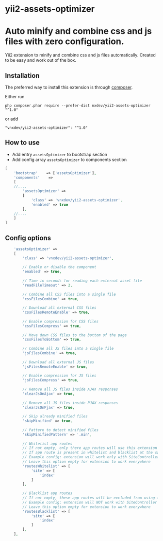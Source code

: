 # yii2-assets-optimizer


Auto minify and combine css and js files with zero configuration.
===================================

Yii2 extension to minify and combine css and js files automatically. Created to be easy and work out of the box.

Installation
------------

The preferred way to install this extension is through [composer](http://getcomposer.org/download/).

Either run

```
php composer.phar require --prefer-dist nxdev/yii2-assets-optimizer "^1.0"
```

or add

```
"vnxdev/yii2-assets-optimizer": "^1.0"
```


How to use
----------

- Add entry ``assetsOptimizer`` to bootstrap section
- Add config array ``assetsOptimizer`` to components section

```php
[
    'bootstrap'    => ['assetsOptimizer'],
    'components'    =>
    [
    //....
        'assetsOptimizer' =>
        [
            'class' => 'vnxdev/yii2-assets-optimizer',
            'enabled' => true
        ],
    //....
    ]
]
```

Config options
----------
```php
    'assetsOptimizer' =>
    [
        'class' => 'vnxdev/yii2-assets-optimizer',
        
        // Enable or disable the component
        'enabled' => true,
        
        // Time in seconds for reading each external asset file
        'readFileTimeout' => 2,
        
        // Combine all CSS files into a single file
        'cssFilesCombine' => true, 
        
        // Download all external CSS files
        'cssFilesRemoteEnable' => true,
        
        // Enable compression for CSS files
        'cssFilesCompress' => true,
        
        // Move down CSS files to the bottom of the page
        'cssFilesToBottom' => true,
        
        // Combine all JS files into a single file
        'jsFilesCombine' => true,
        
        // Download all external JS files
        'jsFilesRemoteEnable' => true,
        
        // Enable compression for JS files
        'jsFilesCompress' => true,
        
        // Remove all JS files inside AJAX responses
        'clearJsOnAjax' => true,
        
        // Remove all JS files inside PJAX responses
        'clearJsOnPjax' => true,
        
        // Skip already minified files
        'skipMinified' => true,
        
        // Pattern to detect minified files
        'skipMinifiedPattern' => '.min',
        
        // Whitelist app routes
        // If not empty, only there app routes will use this extension
        // If app route is present in whitelist and blacklist at the same time - blacklist has higher priority
        // Example config: extension will work only with SiteController and actionIndex.
        // Leave this option empty for extension to work everywhere
        'routesWhitelist' => [
            'site' => [
                'index'
            ]
        ],
        
        // Blacklist app routes
        // If not empty, these app routes will be excluded from using this extension
        // Example config: extension will NOT work with SiteController and actionIndex
        // Leave this option empty for extension to work everywhere        
        'routesBlacklist' => [
            'site' => [
                'index'
            ]
        ],
    ],
```